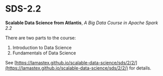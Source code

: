 # SDS-2.2

**Scalable Data Science from Atlantis**, *A Big Data Course in Apache Spark 2.2*

There are two parts to the course: 

1. Introduction to Data Science
2. Fundamentals of Data Science

See [https://lamastex.github.io/scalable-data-science/sds/2/2/](https://lamastex.github.io/scalable-data-science/sds/2/2/) for details.
